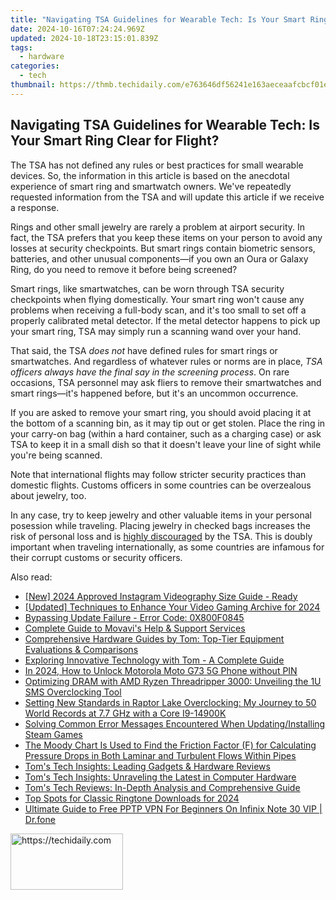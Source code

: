 ```yaml
---
title: "Navigating TSA Guidelines for Wearable Tech: Is Your Smart Ring Clear for Flight?"
date: 2024-10-16T07:24:24.969Z
updated: 2024-10-18T23:15:01.839Z
tags:
  - hardware
categories:
  - tech
thumbnail: https://thmb.techidaily.com/e763646df56241e163aeceaafcbcf01e71b694cfa53e5f00bb7e352c2dad15fc.jpg
---
```


## Navigating TSA Guidelines for Wearable Tech: Is Your Smart Ring Clear for Flight?

The TSA has not defined any rules or best practices for small wearable devices. So, the information in this article is based on the anecdotal experience of smart ring and smartwatch owners. We've repeatedly requested information from the TSA and will update this article if we receive a response.

 Rings and other small jewelry are rarely a problem at airport security. In fact, the TSA prefers that you keep these items on your person to avoid any losses at security checkpoints. But smart rings contain biometric sensors, batteries, and other unusual components—if you own an Oura or Galaxy Ring, do you need to remove it before being screened?

 Smart rings, like smartwatches, can be worn through TSA security checkpoints when flying domestically. Your smart ring won't cause any problems when receiving a full-body scan, and it's too small to set off a properly calibrated metal detector. If the metal detector happens to pick up your smart ring, TSA may simply run a scanning wand over your hand.

 That said, the TSA _does not_ have defined rules for smart rings or smartwatches. And regardless of whatever rules or norms are in place, _TSA officers always have the final say in the screening process_. On rare occasions, TSA personnel may ask fliers to remove their smartwatches and smart rings—it's happened before, but it's an uncommon occurrence.

 If you are asked to remove your smart ring, you should avoid placing it at the bottom of a scanning bin, as it may tip out or get stolen. Place the ring in your carry-on bag (within a hard container, such as a charging case) or ask TSA to keep it in a small dish so that it doesn't leave your line of sight while you're being scanned.

 Note that international flights may follow stricter security practices than domestic flights. Customs officers in some countries can be overzealous about jewelry, too.

 In any case, try to keep jewelry and other valuable items in your personal posession while traveling. Placing jewelry in checked bags increases the risk of personal loss and is [highly discouraged](https://www.tsa.gov/travel/security-screening/whatcanibring/items/jewelry) by the TSA. This is doubly important when traveling internationally, as some countries are infamous for their corrupt customs or security officers.

<ins class="adsbygoogle"
     style="display:block"
     data-ad-format="autorelaxed"
     data-ad-client="ca-pub-7571918770474297"
     data-ad-slot="1223367746"></ins>

<ins class="adsbygoogle"
     style="display:block"
     data-ad-client="ca-pub-7571918770474297"
     data-ad-slot="8358498916"
     data-ad-format="auto"
     data-full-width-responsive="true"></ins>

<span class="atpl-alsoreadstyle">Also read:</span>
<div><ul>
<li><a href="https://instagram-video-files.techidaily.com/new-2024-approved-instagram-videography-size-guide-ready/"><u>[New] 2024 Approved Instagram Videography Size Guide - Ready</u></a></li>
<li><a href="https://video-capture.techidaily.com/updated-techniques-to-enhance-your-video-gaming-archive-for-2024/"><u>[Updated] Techniques to Enhance Your Video Gaming Archive for 2024</u></a></li>
<li><a href="https://win11-tips.techidaily.com/bypassing-update-failure-error-code-0x800f0845/"><u>Bypassing Update Failure - Error Code: 0X800F0845</u></a></li>
<li><a href="https://win-amazing.techidaily.com/complete-guide-to-movavis-help-and-support-services/"><u>Complete Guide to Movavi's Help & Support Services</u></a></li>
<li><a href="https://hardware-help.techidaily.com/comprehensive-hardware-guides-by-tom-top-tier-equipment-evaluations-and-comparisons/"><u>Comprehensive Hardware Guides by Tom: Top-Tier Equipment Evaluations & Comparisons</u></a></li>
<li><a href="https://hardware-help.techidaily.com/exploring-innovative-technology-with-tom-a-complete-guide/"><u>Exploring Innovative Technology with Tom - A Complete Guide</u></a></li>
<li><a href="https://android-unlock.techidaily.com/in-2024-how-to-unlock-motorola-moto-g73-5g-phone-without-pin-by-drfone-android/"><u>In 2024, How to Unlock Motorola Moto G73 5G Phone without PIN</u></a></li>
<li><a href="https://hardware-help.techidaily.com/optimizing-dram-with-amd-ryzen-threadripper-3000-unveiling-the-1u-sms-overclocking-tool/"><u>Optimizing DRAM with AMD Ryzen Threadripper 3000: Unveiling the 1U SMS Overclocking Tool</u></a></li>
<li><a href="https://hardware-help.techidaily.com/setting-new-standards-in-raptor-lake-overclocking-my-journey-to-50-world-records-at-77-ghz-with-a-core-i9-14900k/"><u>Setting New Standards in Raptor Lake Overclocking: My Journey to 50 World Records at 7.7 GHz with a Core I9-14900K</u></a></li>
<li><a href="https://common-error.techidaily.com/solving-common-error-messages-encountered-when-updatinginstalling-steam-games/"><u>Solving Common Error Messages Encountered When Updating/Installing Steam Games</u></a></li>
<li><a href="https://tech-renaissance.techidaily.com/the-moody-chart-is-used-to-find-the-friction-factor-f-for-calculating-pressure-drops-in-both-laminar-and-turbulent-flows-within-pipes/"><u>The Moody Chart Is Used to Find the Friction Factor (F) for Calculating Pressure Drops in Both Laminar and Turbulent Flows Within Pipes</u></a></li>
<li><a href="https://hardware-help.techidaily.com/toms-tech-insights-leading-gadgets-and-hardware-reviews/"><u>Tom's Tech Insights: Leading Gadgets & Hardware Reviews</u></a></li>
<li><a href="https://hardware-help.techidaily.com/toms-tech-insights-unraveling-the-latest-in-computer-hardware/"><u>Tom's Tech Insights: Unraveling the Latest in Computer Hardware</u></a></li>
<li><a href="https://hardware-help.techidaily.com/toms-tech-reviews-in-depth-analysis-and-comprehensive-guide/"><u>Tom's Tech Reviews: In-Depth Analysis and Comprehensive Guide</u></a></li>
<li><a href="https://some-guidance.techidaily.com/top-spots-for-classic-ringtone-downloads-for-2024/"><u>Top Spots for Classic Ringtone Downloads for 2024</u></a></li>
<li><a href="https://fake-location.techidaily.com/ultimate-guide-to-free-pptp-vpn-for-beginners-on-infinix-note-30-vip-drfone-by-drfone-virtual-android/"><u>Ultimate Guide to Free PPTP VPN For Beginners On Infinix Note 30 VIP | Dr.fone</u></a></li>
</ul></div>

<!-- affiliate ads begin -->
<a href="https://aligracehair.sjv.io/c/5597632/2135397/19272" target="_top" id="2135397">
  <img src="//a.impactradius-go.com/display-ad/19272-2135397" border="0" alt="https://techidaily.com" width="180" height="90"/>
</a>
<img height="0" width="0" src="https://aligracehair.sjv.io/i/5597632/2135397/19272" style="position:absolute;visibility:hidden;" border="0" />
<!-- affiliate ads end -->

